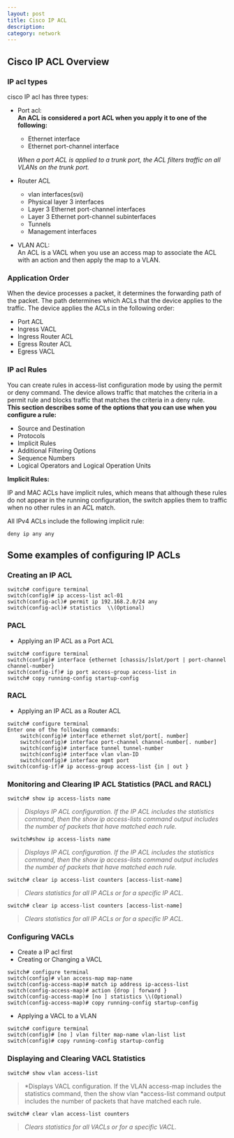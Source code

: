 ```yaml
---
layout: post
title: Cisco IP ACL
description: 
category: network
---
```


## Cisco IP ACL Overview
### IP acl types
cisco IP acl has three types:
- Port acl:   
**An ACL is considered a port ACL when you apply it to one of the following:**  
  - Ethernet interface
  - Ethernet port-channel interface  

  *When a port ACL is applied to a trunk port, the ACL filters traffic on all VLANs on the trunk port.*

- Router ACL  
  - vlan interfaces(svi)
  - Physical layer 3 interfaces
  - Layer 3 Ethernet port-channel interfaces
  - Layer 3 Ethernet port-channel subinterfaces
  - Tunnels
  - Management interfaces

- VLAN ACL:  
An ACL is a VACL when you use an access map to associate the ACL with an action and then apply the map to a VLAN.

### Application Order
When the device processes a packet, it determines the forwarding path of the packet. The path determines which ACLs that the device applies to the traffic. The device applies the ACLs in the following order:
- Port ACL
- Ingress VACL
- Ingress Router ACL
- Egress Router ACL
- Egress VACL



### IP acl Rules  
You can create rules in access-list configuration mode by using the permit or deny command. The device allows traffic that matches the criteria in a permit rule and blocks traffic that matches the criteria in a deny rule.   
**This section describes some of the options that you can use when you configure a rule:**  
- Source and Destination
- Protocols
- Implicit Rules
- Additional Filtering Options
- Sequence Numbers
- Logical Operators and Logical Operation Units  

**Implicit Rules:**

IP and MAC ACLs have implicit rules, which means that although these rules do not appear in the running configuration, the switch applies them to traffic when no other rules in an ACL match.

All IPv4 ACLs include the following implicit rule:  
```
deny ip any any
```

## Some examples of configuring IP ACLs

### Creating an IP ACL
```
switch# configure terminal
switch(config)# ip access-list acl-01
switch(config-acl)# permit ip 192.168.2.0/24 any
switch(config-acl)# statistics  \\(Optional)
```
### PACL
- Applying an IP ACL as a Port ACL
```
switch# configure terminal
switch(config)# interface {ethernet [chassis/]slot/port | port-channel channel-number}
switch(config-if)# ip port access-group access-list in
switch# copy running-config startup-config
```
### RACL
- Applying an IP ACL as a Router ACL
```
switch# configure terminal
Enter one of the following commands:
    switch(config)# interface ethernet slot/port[. number]
    switch(config)# interface port-channel channel-number[. number]
    switch(config)# interface tunnel tunnel-number
    switch(config)# interface vlan vlan-ID
    switch(config)# interface mgmt port
switch(config-if)# ip access-group access-list {in | out }
```
### Monitoring and Clearing IP ACL Statistics  (PACL and RACL)
```
switch# show ip access-lists name
```
>*Displays IP ACL configuration. If the IP ACL includes the statistics command, then the show ip access-lists command output includes the number of packets that have matched each rule.*

```
 switch#show ip access-lists name
```
>*Displays IP ACL configuration. If the IP ACL includes the statistics command, then the show ip access-lists command output includes the number of packets that have matched each rule.*
```
switch# clear ip access-list counters [access-list-name]
```
>*Clears statistics for all IP ACLs or for a specific IP ACL.*
```
switch# clear ip access-list counters [access-list-name]
```
>*Clears statistics for all IP ACLs or for a specific IP ACL.*

### Configuring VACLs
- Create a IP acl first
- Creating or Changing a VACL 
```
switch# configure terminal
switch(config)# vlan access-map map-name
switch(config-access-map)# match ip address ip-access-list
switch(config-access-map)# action {drop | forward }
switch(config-access-map)# [no ] statistics \\(Optional)
switch(config-access-map)# copy running-config startup-config
```
- Applying a VACL to a VLAN 
```
switch# configure terminal
switch(config)# [no ] vlan filter map-name vlan-list list
switch(config)# copy running-config startup-config 
```
### Displaying and Clearing VACL Statistics
```
switch# show vlan access-list
```
>*Displays VACL configuration. If the VLAN access-map includes the statistics command, then the show vlan *access-list command output includes the number of packets that have matched each rule.
```  
switch# clear vlan access-list counters
```  
>*Clears statistics for all VACLs or for a specific VACL.*
